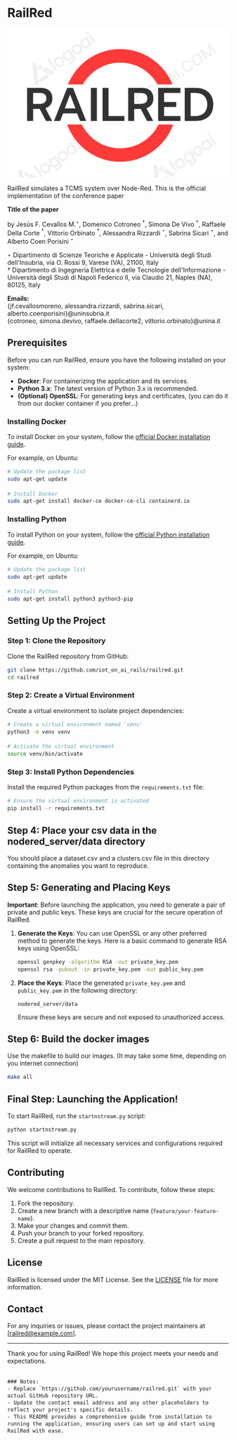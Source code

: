 # RailRed

![alt text](logo.png)

RailRed simulates a TCMS system over Node-Red. This is the official implementation of the conference paper 

**Title of the paper**

by Jesús F. Cevallos M.$^\star$, Domenico Cotroneo $^\dagger$, Simona De Vivo $^\dagger$, Raffaele Della Corte $^\dagger$, Vittorio Orbinato $^\dagger$, Alessandra Rizzardi $^\star$, Sabrina Sicari $^\star$, and Alberto Coen Porisini $^\star$

$\star$ Dipartimento di Scienze Teoriche e Applicate - Università degli Studi dell'Insubria, via O. Rossi 9, Varese (VA), 21100, Italy  
$\dagger$ Dipartimento di Ingegneria Elettrica e delle Tecnologie dell'Informazione - Università degli Studi di Napoli Federico II, via Claudio 21, Naples (NA), 80125, Italy

**Emails:**  
{jf.cevallosmoreno, alessandra.rizzardi, sabrina.sicari, alberto.coenporisini}@uninsubria.it  
{cotroneo, simona.devivo, raffaele.dellacorte2, vittorio.orbinato}@unina.it

## Prerequisites

Before you can run RailRed, ensure you have the following installed on your system:

- **Docker**: For containerizing the application and its services.
- **Python 3.x**: The latest version of Python 3.x is recommended.
- **(Optional) OpenSSL**: For generating keys and certificates, (you can do it from our docker container if you prefer...)

### Installing Docker

To install Docker on your system, follow the [official Docker installation guide](https://docs.docker.com/get-docker/).

For example, on Ubuntu:
```bash
# Update the package list
sudo apt-get update

# Install Docker
sudo apt-get install docker-ce docker-ce-cli containerd.io
```

### Installing Python

To install Python on your system, follow the [official Python installation guide](https://www.python.org/downloads/).

For example, on Ubuntu:
```bash
# Update the package list
sudo apt-get update

# Install Python
sudo apt-get install python3 python3-pip
```

## Setting Up the Project

### Step 1: Clone the Repository

Clone the RailRed repository from GitHub:
```bash
git clone https://github.com/iot_on_ai_rails/railred.git
cd railred
```

### Step 2: Create a Virtual Environment

Create a virtual environment to isolate project dependencies:
```bash
# Create a virtual environment named 'venv'
python3 -m venv venv

# Activate the virtual environment
source venv/bin/activate
```

### Step 3: Install Python Dependencies

Install the required Python packages from the `requirements.txt` file:
```bash
# Ensure the virtual environment is activated
pip install -r requirements.txt
```

## Step 4: Place your csv data in the nodered_server/data directory 
You should place a dataset.csv and a clusters.csv file in this directory containing the anomalies you want to reproduce. 


## Step 5: Generating and Placing Keys

**Important**: Before launching the application, you need to generate a pair of private and public keys. These keys are crucial for the secure operation of RailRed.

1. **Generate the Keys**:
   You can use OpenSSL or any other preferred method to generate the keys. Here is a basic command to generate RSA keys using OpenSSL:
   ```bash
   openssl genpkey -algorithm RSA -out private_key.pem
   openssl rsa -pubout -in private_key.pem -out public_key.pem
   ```

2. **Place the Keys**:
   Place the generated `private_key.pem` and `public_key.pem` in the following directory:
   ```
   nodered_server/data
   ```

   Ensure these keys are secure and not exposed to unauthorized access.

## Step 6: Build the docker images

Use the makefile to build our images. (It may take some time, depending on you internet connection)
```bash
make all
```

## Final Step: Launching the Application!

To start RailRed, run the `startnstream.py` script:
```bash
python startnstream.py
```

This script will initialize all necessary services and configurations required for RailRed to operate.

## Contributing

We welcome contributions to RailRed. To contribute, follow these steps:

1. Fork the repository.
2. Create a new branch with a descriptive name (`feature/your-feature-name`).
3. Make your changes and commit them.
4. Push your branch to your forked repository.
5. Create a pull request to the main repository.

## License

RailRed is licensed under the MIT License. See the [LICENSE](LICENSE) file for more information.

## Contact

For any inquiries or issues, please contact the project maintainers at [railred@example.com].

---

Thank you for using RailRed! We hope this project meets your needs and expectations.
```

### Notes:
- Replace `https://github.com/yourusername/railred.git` with your actual GitHub repository URL.
- Update the contact email address and any other placeholders to reflect your project's specific details.
- This README provides a comprehensive guide from installation to running the application, ensuring users can set up and start using RailRed with ease.